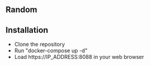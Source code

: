 Random
------

## Installation

- Clone the repository
- Run "docker-compose up -d"
- Load https://IP_ADDRESS:8088 in your web browser

